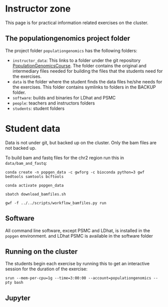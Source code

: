 # Instructor zone

This page is for practical information related exercises on the cluster.
## The populationgenomics project folder

The project folder `populationgenomics` has the following folders:

- `instructor_data`: This links to a folder under the git repository [PopulationGenomicsCourse](https://github.com/kaspermunch/PopulationGenomicsCourse). The folder contains the original and intermediary files needed for building the files that the students need for the exercises.
- `data` is the folder where the student finds the data files he/she needs for the exercises. This folder contains symlinks to folders in the BACKUP folder.
- `software`: builds and binaries for LDhat and PSMC
- `people`: teachers and instructors folders
- `students`: student folders

# Student data

Data is not under git, but backed up on the cluster. Only the bam files are not backed up. 

To build bam and fastq files for the chr2 region run this in `data/bam_and_fastq`:

    conda create -n popgen_data -c gwforg -c bioconda python=3 gwf bedtools samtools bcftools

    conda activate popgen_data

    sbatch download_bamfiles.sh

    gwf -f ../../scripts/workflow_bamfiles.py run

## Software

All command line software, except PSMC and LDhat, is installed in the `popgen` environment.  and LDhat PSMC is available in the software folder

## Running on the cluster

The students begin each exercise by running this to get an interactive session for the duration of the exercise:


    srun --mem-per-cpu=1g --time=3:00:00 --account=populationgenomics --pty bash

## Jupyter







